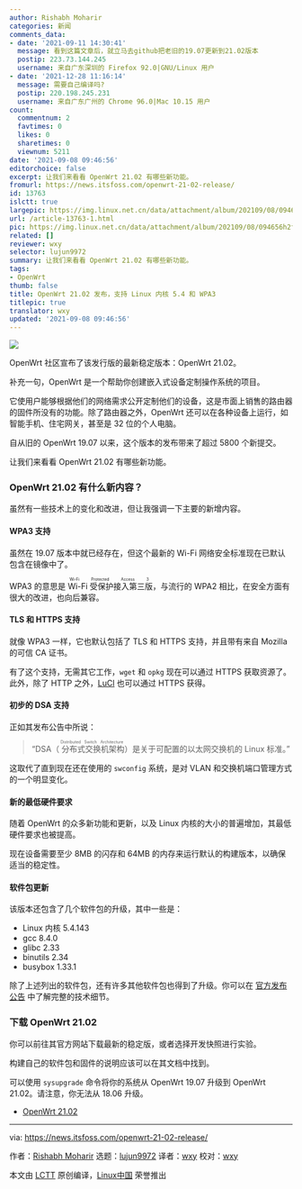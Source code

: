 ```yaml
---
author: Rishabh Moharir
categories: 新闻
comments_data:
- date: '2021-09-11 14:30:41'
  message: 看到这篇文章后，就立马去github把老旧的19.07更新到21.02版本
  postip: 223.73.144.245
  username: 来自广东深圳的 Firefox 92.0|GNU/Linux 用户
- date: '2021-12-28 11:16:14'
  message: 需要自己编译吗?
  postip: 220.198.245.231
  username: 来自广东广州的 Chrome 96.0|Mac 10.15 用户
count:
  commentnum: 2
  favtimes: 0
  likes: 0
  sharetimes: 0
  viewnum: 5211
date: '2021-09-08 09:46:56'
editorchoice: false
excerpt: 让我们来看看 OpenWrt 21.02 有哪些新功能。
fromurl: https://news.itsfoss.com/openwrt-21-02-release/
id: 13763
islctt: true
largepic: https://img.linux.net.cn/data/attachment/album/202109/08/094656h2fdfg2eg8dbx0b8.jpg
url: /article-13763-1.html
pic: https://img.linux.net.cn/data/attachment/album/202109/08/094656h2fdfg2eg8dbx0b8.jpg.thumb.jpg
related: []
reviewer: wxy
selector: lujun9972
summary: 让我们来看看 OpenWrt 21.02 有哪些新功能。
tags:
- OpenWrt
thumb: false
title: OpenWrt 21.02 发布，支持 Linux 内核 5.4 和 WPA3
titlepic: true
translator: wxy
updated: '2021-09-08 09:46:56'
---
```


![](https://img.linux.net.cn/data/attachment/album/202109/08/094656h2fdfg2eg8dbx0b8.jpg)


OpenWrt 社区宣布了该发行版的最新稳定版本：OpenWrt 21.02。


补充一句，OpenWrt 是一个帮助你创建嵌入式设备定制操作系统的项目。


它使用户能够根据他们的网络需求公开定制他们的设备，这是市面上销售的路由器的固件所没有的功能。除了路由器之外，OpenWrt 还可以在各种设备上运行，如智能手机、住宅网关，甚至是 32 位的个人电脑。


自从旧的 OpenWrt 19.07 以来，这个版本的发布带来了超过 5800 个新提交。


让我们来看看 OpenWrt 21.02 有哪些新功能。


### OpenWrt 21.02 有什么新内容？


虽然有一些技术上的变化和改进，但让我强调一下主要的新增内容。


#### WPA3 支持


虽然在 19.07 版本中就已经存在，但这个最新的 Wi-Fi 网络安全标准现在已默认包含在镜像中了。


WPA3 的意思是<ruby> Wi-Fi 受保护接入第三版 <rt>  Wi-Fi Protected Access 3 </rt></ruby>，与流行的 WPA2 相比，在安全方面有很大的改进，也向后兼容。


#### TLS 和 HTTPS 支持


就像 WPA3 一样，它也默认包括了 TLS 和 HTTPS 支持，并且带有来自 Mozilla 的可信 CA 证书。


有了这个支持，无需其它工作，`wget` 和 `opkg` 现在可以通过 HTTPS 获取资源了。此外，除了 HTTP 之外，[LuCl](https://openwrt.org/docs/techref/luci) 也可以通过 HTTPS 获得。


#### 初步的 DSA 支持


正如其发布公告中所说：



> 
> “DSA（<ruby> 分布式交换机架构 <rt>  Distributed Switch Architecture </rt></ruby>）是关于可配置的以太网交换机的 Linux 标准。”
> 
> 
> 


这取代了直到现在还在使用的 `swconfig` 系统，是对 VLAN 和交换机端口管理方式的一个明显变化。


#### 新的最低硬件要求


随着 OpenWrt 的众多新功能和更新，以及 Linux 内核的大小的普遍增加，其最低硬件要求也被提高。


现在设备需要至少 8MB 的闪存和 64MB 的内存来运行默认的构建版本，以确保适当的稳定性。


#### 软件包更新


该版本还包含了几个软件包的升级，其中一些是：


* Linux 内核 5.4.143
* gcc 8.4.0
* glibc 2.33
* binutils 2.34
* busybox 1.33.1


除了上述列出的软件包，还有许多其他软件包也得到了升级。你可以在 [官方发布公告](https://openwrt.org/releases/21.02/notes-21.02.0) 中了解完整的技术细节。


### 下载 OpenWrt 21.02


你可以前往其官方网站下载最新的稳定版，或者选择开发快照进行实验。


构建自己的软件包和固件的说明应该可以在其文档中找到。


可以使用 `sysupgrade` 命令将你的系统从 OpenWrt 19.07 升级到 OpenWrt 21.02。请注意，你无法从 18.06 升级。


* [OpenWrt 21.02](https://openwrt.org/downloads)




---


via: <https://news.itsfoss.com/openwrt-21-02-release/>


作者：[Rishabh Moharir](https://news.itsfoss.com/author/rishabh/) 选题：[lujun9972](https://github.com/lujun9972) 译者：[wxy](https://github.com/wxy) 校对：[wxy](https://github.com/wxy)


本文由 [LCTT](https://github.com/LCTT/TranslateProject) 原创编译，[Linux中国](https://linux.cn/) 荣誉推出
